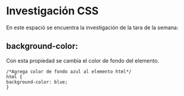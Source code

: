 # Investigación CSS

En este espació se encuentra la investigación de la tara de la semana:

## background-color:

Con esta propiedad se cambia el color de fondo del elemento.

    /*Agrega color de fondo azul al elemento html*/
    html {
    background-color: blue;
    }
